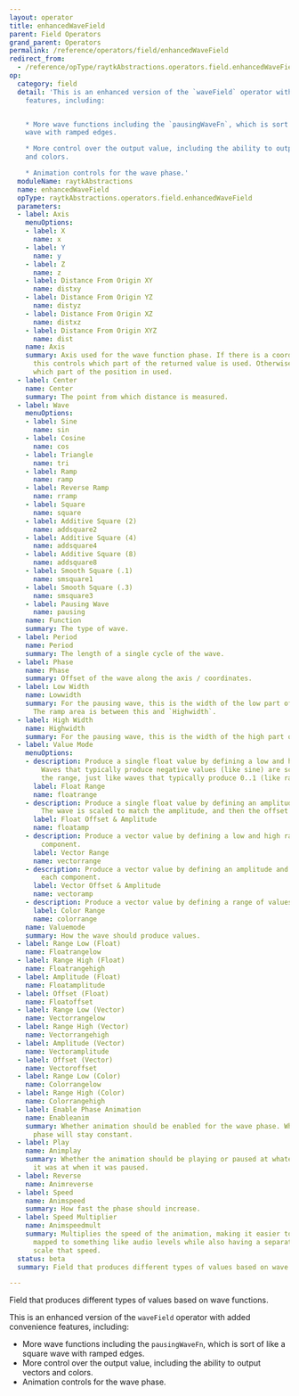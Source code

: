```yaml
---
layout: operator
title: enhancedWaveField
parent: Field Operators
grand_parent: Operators
permalink: /reference/operators/field/enhancedWaveField
redirect_from:
  - /reference/opType/raytkAbstractions.operators.field.enhancedWaveField/
op:
  category: field
  detail: 'This is an enhanced version of the `waveField` operator with added convenience
    features, including:


    * More wave functions including the `pausingWaveFn`, which is sort of like a square
    wave with ramped edges.

    * More control over the output value, including the ability to output vectors
    and colors.

    * Animation controls for the wave phase.'
  moduleName: raytkAbstractions
  name: enhancedWaveField
  opType: raytkAbstractions.operators.field.enhancedWaveField
  parameters:
  - label: Axis
    menuOptions:
    - label: X
      name: x
    - label: Y
      name: y
    - label: Z
      name: z
    - label: Distance From Origin XY
      name: distxy
    - label: Distance From Origin YZ
      name: distyz
    - label: Distance From Origin XZ
      name: distxz
    - label: Distance From Origin XYZ
      name: dist
    name: Axis
    summary: Axis used for the wave function phase. If there is a coordinate field,
      this controls which part of the returned value is used. Otherwise, it controls
      which part of the position in used.
  - label: Center
    name: Center
    summary: The point from which distance is measured.
  - label: Wave
    menuOptions:
    - label: Sine
      name: sin
    - label: Cosine
      name: cos
    - label: Triangle
      name: tri
    - label: Ramp
      name: ramp
    - label: Reverse Ramp
      name: rramp
    - label: Square
      name: square
    - label: Additive Square (2)
      name: addsquare2
    - label: Additive Square (4)
      name: addsquare4
    - label: Additive Square (8)
      name: addsquare8
    - label: Smooth Square (.1)
      name: smsquare1
    - label: Smooth Square (.3)
      name: smsquare3
    - label: Pausing Wave
      name: pausing
    name: Function
    summary: The type of wave.
  - label: Period
    name: Period
    summary: The length of a single cycle of the wave.
  - label: Phase
    name: Phase
    summary: Offset of the wave along the axis / coordinates.
  - label: Low Width
    name: Lowwidth
    summary: For the pausing wave, this is the width of the low part of the wave.
      The ramp area is between this and `Highwidth`.
  - label: High Width
    name: Highwidth
    summary: For the pausing wave, this is the width of the high part of the wave.
  - label: Value Mode
    menuOptions:
    - description: Produce a single float value by defining a low and high range.
        Waves that typically produce negative values (like sine) are scaled to match
        the range, just like waves that typically produce 0..1 (like ramp).
      label: Float Range
      name: floatrange
    - description: Produce a single float value by defining an amplitude and offset.
        The wave is scaled to match the amplitude, and then the offset is added.
      label: Float Offset & Amplitude
      name: floatamp
    - description: Produce a vector value by defining a low and high range for each
        component.
      label: Vector Range
      name: vectorrange
    - description: Produce a vector value by defining an amplitude and offset for
        each component.
      label: Vector Offset & Amplitude
      name: vectoramp
    - description: Produce a vector value by defining a range of values as colors.
      label: Color Range
      name: colorrange
    name: Valuemode
    summary: How the wave should produce values.
  - label: Range Low (Float)
    name: Floatrangelow
  - label: Range High (Float)
    name: Floatrangehigh
  - label: Amplitude (Float)
    name: Floatamplitude
  - label: Offset (Float)
    name: Floatoffset
  - label: Range Low (Vector)
    name: Vectorrangelow
  - label: Range High (Vector)
    name: Vectorrangehigh
  - label: Amplitude (Vector)
    name: Vectoramplitude
  - label: Offset (Vector)
    name: Vectoroffset
  - label: Range Low (Color)
    name: Colorrangelow
  - label: Range High (Color)
    name: Colorrangehigh
  - label: Enable Phase Animation
    name: Enableanim
    summary: Whether animation should be enabled for the wave phase. When off, the
      phase will stay constant.
  - label: Play
    name: Animplay
    summary: Whether the animation should be playing or paused at whatever offset
      it was at when it was paused.
  - label: Reverse
    name: Animreverse
  - label: Speed
    name: Animspeed
    summary: How fast the phase should increase.
  - label: Speed Multiplier
    name: Animspeedmult
    summary: Multiplies the speed of the animation, making it easier to have speed
      mapped to something like audio levels while also having a separate slider to
      scale that speed.
  status: beta
  summary: Field that produces different types of values based on wave functions.

---
```



Field that produces different types of values based on wave functions.

This is an enhanced version of the `waveField` operator with added convenience features, including:

* More wave functions including the `pausingWaveFn`, which is sort of like a square wave with ramped edges.
* More control over the output value, including the ability to output vectors and colors.
* Animation controls for the wave phase.